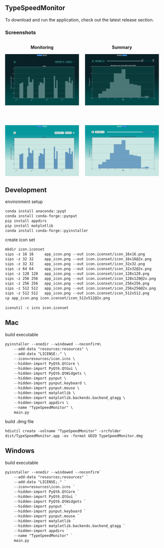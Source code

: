 ## TypeSpeedMonitor
To download and run the application, check out the latest release section.

### Screenshots

<div style="display: flex; justify-content: flex-start; gap: 20px;">

  <div style="text-align: center;">
    <p><strong>Monitoring</strong></p>
    <img src="resources/screenshots/monitor_dark.png" alt="Main Screen" width="400"/>
  </div>

  <div style="text-align: center;">
    <p><strong>Summary</strong></p>
    <img src="resources/screenshots/summary_dark.png" alt="Settings Panel" width="400"/>
  </div>

</div>

<br></br>

<div style="display: flex; justify-content: flex-start; gap: 20px;">

  <div style="text-align: center;">
    <img src="resources/screenshots/monitor_light.png" alt="Main Screen" width="400"/>
  </div>

  <div style="text-align: center;">
    <img src="resources/screenshots/summary_light.png" alt="Settings Panel" width="400"/>
  </div>

</div>

## Development

environment setup
```
conda install anaconda::pyqt 
conda install conda-forge::pynput
pip install appdirs
pip install matplotlib
conda install conda-forge::pyinstaller
```

create icon set
```
mkdir icon.iconset
sips -z 16 16     app_icon.png --out icon.iconset/icon_16x16.png
sips -z 32 32     app_icon.png --out icon.iconset/icon_16x16@2x.png
sips -z 32 32     app_icon.png --out icon.iconset/icon_32x32.png
sips -z 64 64     app_icon.png --out icon.iconset/icon_32x32@2x.png
sips -z 128 128   app_icon.png --out icon.iconset/icon_128x128.png
sips -z 256 256   app_icon.png --out icon.iconset/icon_128x128@2x.png
sips -z 256 256   app_icon.png --out icon.iconset/icon_256x256.png
sips -z 512 512   app_icon.png --out icon.iconset/icon_256x256@2x.png
sips -z 512 512   app_icon.png --out icon.iconset/icon_512x512.png
cp app_icon.png icon.iconset/icon_512x512@2x.png

iconutil -c icns icon.iconset
```

## Mac  
build executable
```
pyinstaller --onedir --windowed --noconfirm\
    --add-data "resources:resources" \
    --add-data "LICENSE:." \
    --icon=resources/icon.icns \
    --hidden-import PyQt6.QtCore \
    --hidden-import PyQt6.QtGui \
    --hidden-import PyQt6.QtWidgets \
    --hidden-import pynput \
    --hidden-import pynput.keyboard \
    --hidden-import pynput.mouse \
    --hidden-import matplotlib \
    --hidden-import matplotlib.backends.backend_qtagg \
    --hidden-import appdirs \
    --name "TypeSpeedMonitor" \
    main.py
```
build .dmg file
```
hdiutil create -volname "TypeSpeedMonitor" -srcfolder dist/TypeSpeedMonitor.app -ov -format UDZO TypeSpeedMonitor.dmg    
```

## Windows
build executable
```
pyinstaller --onedir --windowed --noconfirm`
    --add-data "resources;resources" `
    --add-data "LICENSE;." `
    --icon=resources\icon.icns `
    --hidden-import PyQt6.QtCore `
    --hidden-import PyQt6.QtGui `
    --hidden-import PyQt6.QtWidgets `
    --hidden-import pynput `
    --hidden-import pynput.keyboard `
    --hidden-import pynput.mouse `
    --hidden-import matplotlib `
    --hidden-import matplotlib.backends.backend_qtagg `
    --hidden-import appdirs `
    --name "TypeSpeedMonitor" `
    main.py
```
